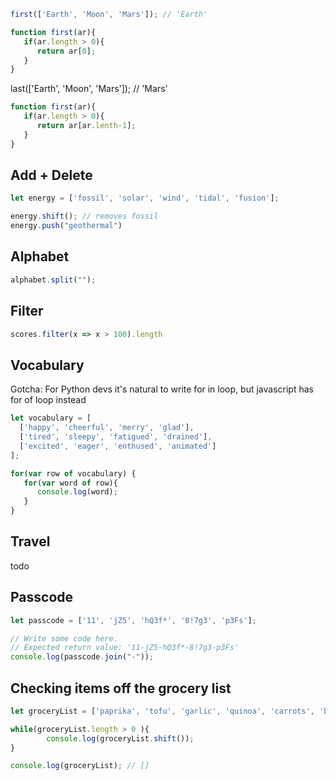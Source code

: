 ```javascript
first(['Earth', 'Moon', 'Mars']); // 'Earth'

function first(ar){
   if(ar.length > 0){
      return ar[0];
   }
}
```
last(['Earth', 'Moon', 'Mars']); // 'Mars'

```javascript
function first(ar){
   if(ar.length > 0){
      return ar[ar.lenth-1];
   }
}
```

## Add + Delete 
```javascript
let energy = ['fossil', 'solar', 'wind', 'tidal', 'fusion'];

energy.shift(); // removes fossil 
energy.push("geothermal")

```

## Alphabet
```javascript
alphabet.split("");
```

## Filter 
```javascript 
scores.filter(x => x > 100).length

```

## Vocabulary 

Gotcha: For Python devs it's natural to write for in loop, but javascript has for of loop instead

```javascript
let vocabulary = [
  ['happy', 'cheerful', 'merry', 'glad'],
  ['tired', 'sleepy', 'fatigued', 'drained'],
  ['excited', 'eager', 'enthused', 'animated']
];

for(var row of vocabulary) {
   for(var word of row){
      console.log(word);
   }
}
```

## Travel 

todo 

## Passcode 

```javascript
let passcode = ['11', 'jZ5', 'hQ3f*', '8!7g3', 'p3Fs'];

// Write some code here.
// Expected return value: '11-jZ5-hQ3f*-8!7g3-p3Fs'
console.log(passcode.join("-")); 

```

## Checking items off the grocery list 

```javascript
let groceryList = ['paprika', 'tofu', 'garlic', 'quinoa', 'carrots', 'broccoli', 'hummus'];

while(groceryList.length > 0 ){
		console.log(groceryList.shift());
}

console.log(groceryList); // [] 
```
